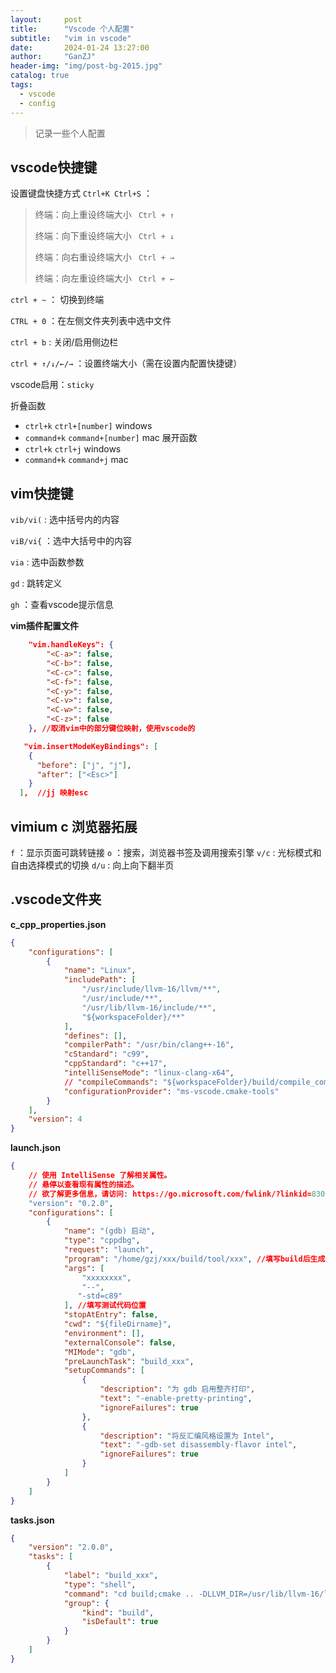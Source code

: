 ```yaml
---
layout:     post
title:      "Vscode 个人配置"
subtitle:   "vim in vscode"
date:       2024-01-24 13:27:00
author:     "GanZJ"
header-img: "img/post-bg-2015.jpg"
catalog: true
tags:
  - vscode
  - config
---
```




> 记录一些个人配置

## vscode快捷键

设置键盘快捷方式 `Ctrl+K Ctrl+S` ：

> 终端：向上重设终端大小   ` Ctrl + ↑`
>
> 终端：向下重设终端大小   ` Ctrl + ↓`
>
> 终端：向右重设终端大小   ` Ctrl + →`
>
> 终端：向左重设终端大小   ` Ctrl + ←`

`ctrl + ~` ： 切换到终端

`CTRL + 0` ：在左侧文件夹列表中选中文件

`ctrl + b` : 关闭/启用侧边栏

`ctrl + ↑/↓/←/→` ：设置终端大小（需在设置内配置快捷键）

vscode启用：`sticky`

折叠函数
 - `ctrl+k` `ctrl+[number]`  windows
 - `command+k` `command+[number]` mac
展开函数
 - `ctrl+k` `ctrl+j` windows
 - `command+k` `command+j` mac	


## vim快捷键

`vib/vi(` : 选中括号内的内容

`viB/vi{` ：选中大括号中的内容

`via` : 选中函数参数

`gd` : 跳转定义 

`gh` ：查看vscode提示信息

**vim插件配置文件**

```json
    "vim.handleKeys": {
        "<C-a>": false,
        "<C-b>": false,
        "<C-c>": false,
        "<C-f>": false,
        "<C-y>": false,
        "<C-v>": false,
        "<C-w>": false,
        "<C-z>": false
    }, //取消vim中的部分键位映射，使用vscode的

   "vim.insertModeKeyBindings": [
    {
      "before": ["j", "j"],
      "after": ["<Esc>"]
    }
  ],  //jj 映射esc
```



## vimium c 浏览器拓展

`f` ：显示页面可跳转链接
`o` ：搜索，浏览器书签及调用搜索引擎
`v/c` : 光标模式和自由选择模式的切换
`d/u` : 向上向下翻半页 



## .vscode文件夹

**c_cpp_properties.json**

```json
{
    "configurations": [
        {
            "name": "Linux",
            "includePath": [
                "/usr/include/llvm-16/llvm/**",
                "/usr/include/**",
                "/usr/lib/llvm-16/include/**",
                "${workspaceFolder}/**"
            ],
            "defines": [],
            "compilerPath": "/usr/bin/clang++-16",
            "cStandard": "c99",
            "cppStandard": "c++17",
            "intelliSenseMode": "linux-clang-x64",
            // "compileCommands": "${workspaceFolder}/build/compile_commands.json",
            "configurationProvider": "ms-vscode.cmake-tools"
        }
    ],
    "version": 4
}
```



**launch.json**

```json
{
    // 使用 IntelliSense 了解相关属性。
    // 悬停以查看现有属性的描述。
    // 欲了解更多信息，请访问: https://go.microsoft.com/fwlink/?linkid=830387
    "version": "0.2.0",
    "configurations": [
        {
            "name": "(gdb) 启动",
            "type": "cppdbg",
            "request": "launch",
            "program": "/home/gzj/xxx/build/tool/xxx", //填写build后生成二进制文件的位置
            "args": [
				"xxxxxxxx",
                "--",
               "-std=c89"
            ], //填写测试代码位置
            "stopAtEntry": false,
            "cwd": "${fileDirname}",
            "environment": [],
            "externalConsole": false,
            "MIMode": "gdb",
            "preLaunchTask": "build_xxx",
            "setupCommands": [
                {
                    "description": "为 gdb 启用整齐打印",
                    "text": "-enable-pretty-printing",
                    "ignoreFailures": true
                },
                {
                    "description": "将反汇编风格设置为 Intel",
                    "text": "-gdb-set disassembly-flavor intel",
                    "ignoreFailures": true
                }
            ]
        }
    ]
}
```



**tasks.json**

```json
{
    "version": "2.0.0",
    "tasks": [
        {
            "label": "build_xxx",
            "type": "shell",
            "command": "cd build;cmake .. -DLLVM_DIR=/usr/lib/llvm-16/lib/cmake/llvm -DClang_DIR=/usr/lib/llvm-16/lib/cmake/clang -DALLOW_A=ON -DCXX_CHECK=ON -DCMAKE_BUILD_TYPE=Debug;make -j8 ;",//VERBOSE=1
            "group": {
                "kind": "build",
                "isDefault": true
            }
        }
    ]
}
```
